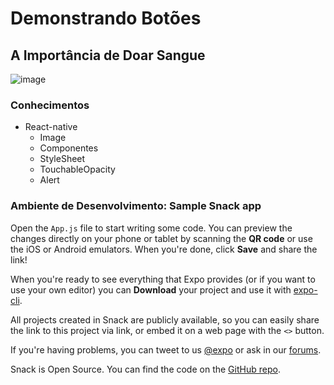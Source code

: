 # Demonstrando Botões
## A Importância de Doar Sangue

![image](https://user-images.githubusercontent.com/93789218/173670478-e70a101e-b504-4e0c-aedc-36ef555023e2.png)

### Conhecimentos

- React-native
  - Image
  - Componentes
  - StyleSheet
  - TouchableOpacity
  - Alert



### Ambiente de Desenvolvimento: Sample Snack app

Open the `App.js` file to start writing some code. You can preview the changes directly on your phone or tablet by scanning the **QR code** or use the iOS or Android emulators. When you're done, click **Save** and share the link!

When you're ready to see everything that Expo provides (or if you want to use your own editor) you can **Download** your project and use it with [expo-cli](https://docs.expo.io/get-started/installation).

All projects created in Snack are publicly available, so you can easily share the link to this project via link, or embed it on a web page with the `<>` button.

If you're having problems, you can tweet to us [@expo](https://twitter.com/expo) or ask in our [forums](https://forums.expo.io/c/snack).

Snack is Open Source. You can find the code on the [GitHub repo](https://github.com/expo/snack).
